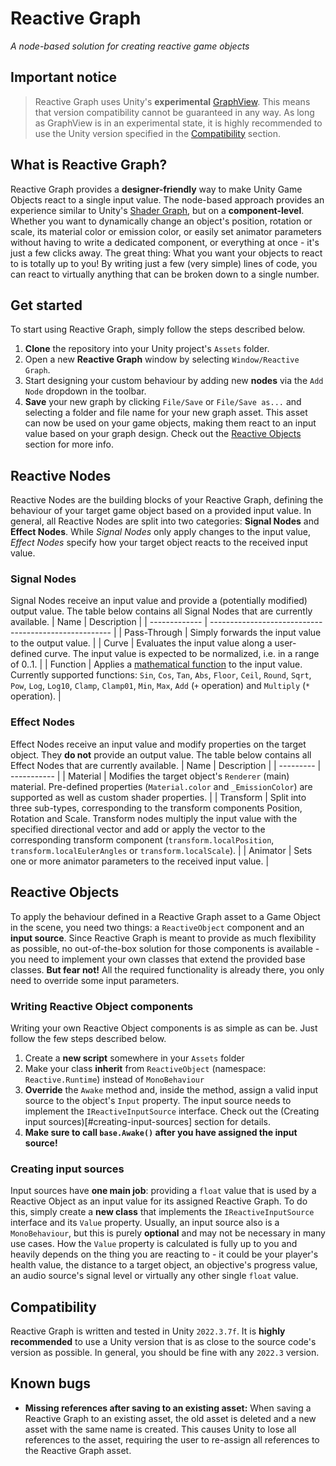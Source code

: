 # Reactive Graph
_A node-based solution for creating reactive game objects_

## Important notice
> Reactive Graph uses Unity's **experimental** [GraphView](https://docs.unity3d.com/ScriptReference/Experimental.GraphView.GraphView.html). This means that version compatibility cannot be guaranteed in any way. As long as GraphView is in an experimental state, it is highly recommended to use the Unity version specified in the [Compatibility](#compatibility) section.

## What is Reactive Graph?
Reactive Graph provides a **designer-friendly** way to make Unity Game Objects react to a single input value. The node-based approach provides an experience similar to Unity's [Shader Graph](https://docs.unity3d.com/Manual/shader-graph.html), but on a **component-level**. Whether you want to dynamically change an object's position, rotation or scale, its material color or emission color, or easily set animator parameters without having to write a dedicated component, or everything at once - it's just a few clicks away. The great thing: What you want your objects to react to is totally up to you! By writing just a few (very simple) lines of code, you can react to virtually anything that can be broken down to a single number.

## Get started
To start using Reactive Graph, simply follow the steps described below. 
1. **Clone** the repository into your Unity project's `Assets` folder. 
2. Open a new **Reactive Graph** window by selecting `Window/Reactive Graph`.
3. Start designing your custom behaviour by adding new **nodes** via the `Add Node` dropdown in the toolbar. 
4. **Save** your new graph by clicking `File/Save` or `File/Save as...` and selecting a folder and file name for your new graph asset. This asset can now be used on your game objects, making them react to an input value based on your graph design. Check out the [Reactive Objects](#reactive-objects) section for more info.

## Reactive Nodes
Reactive Nodes are the building blocks of your Reactive Graph, defining the behaviour of your target game object based on a provided input value. In general, all Reactive Nodes are split into two categories: **Signal Nodes** and **Effect Nodes**. While _Signal Nodes_ only apply changes to the input value, _Effect Nodes_ specify how your target object reacts to the received input value.

### Signal Nodes
Signal Nodes receive an input value and provide a (potentially modified) output value. 
The table below contains all Signal Nodes that are currently available.
| Name 			| Description 											|
| ------------- | ----------------------------------------------------- |
| Pass-Through	| Simply forwards the input value to the output value. 	|
| Curve 		| Evaluates the input value along a user-defined curve. The input value is expected to be normalized, i.e. in a range of 0..1. |
| Function 		| Applies a [mathematical function](https://docs.unity3d.com/ScriptReference/Mathf.html) to the input value. Currently supported functions: `Sin`, `Cos`, `Tan`, `Abs`, `Floor`, `Ceil`, `Round`, `Sqrt`, `Pow`, `Log`, `Log10`, `Clamp`, `Clamp01`, `Min`, `Max`, `Add` (`+` operation) and `Multiply` (`*` operation). |

### Effect Nodes
Effect Nodes receive an input value and modify properties on the target object. They **do not** provide an output value. 
The table below contains all Effect Nodes that are currently available.
| Name 		| Description |
| --------- | ----------- |
| Material 	| Modifies the target object's `Renderer` (main) material. Pre-defined properties (`Material.color` and `_EmissionColor`) are supported as well as custom shader properties. |
| Transform | Split into three sub-types, corresponding to the transform components Position, Rotation and Scale. Transform nodes multiply the input value with the specified directional vector and add or apply the vector to the corresponding transform component (`transform.localPosition`, `transform.localEulerAngles` or `transform.localScale`). |
| Animator 	| Sets one or more animator parameters to the received input value. |

## Reactive Objects
To apply the behaviour defined in a Reactive Graph asset to a Game Object in the scene, you need two things: a `ReactiveObject` component and an **input source**. Since Reactive Graph is meant to provide as much flexibility as possible, no out-of-the-box solution for those components is available - you need to implement your own classes that extend the provided base classes. **But fear not!** All the required functionality is already there, you only need to override some input parameters.

### Writing Reactive Object components
Writing your own Reactive Object components is as simple as can be. Just follow the few steps described below.
1. Create a **new script** somewhere in your `Assets` folder
2. Make your class **inherit** from `ReactiveObject` (namespace: `Reactive.Runtime`) instead of `MonoBehaviour`
3. **Override** the `Awake` method and, inside the method, assign a valid input source to the object's `Input` property. The input source needs to implement the `IReactiveInputSource` interface. Check out the (Creating input sources)[#creating-input-sources] section for details.
4. **Make sure to call `base.Awake()` after you have assigned the input source!**

### Creating input sources
Input sources have **one main job**: providing a `float` value that is used by a Reactive Object as an input value for its assigned Reactive Graph. To do this, simply create a **new class** that implements the `IReactiveInputSource` interface and its `Value` property. Usually, an input source also is a `MonoBehaviour`, but this is purely **optional** and may not be necessary in many use cases. 
How the `Value` property is calculated is fully up to you and heavily depends on the thing you are reacting to - it could be your player's health value, the distance to a target object, an objective's progress value, an audio source's signal level or virtually any other single `float` value.

## Compatibility
Reactive Graph is written and tested in Unity `2022.3.7f`. It is **highly recommended** to use a Unity version that is as close to the source code's version as possible. In general, you should be fine with any `2022.3` version.

## Known bugs
* **Missing references after saving to an existing asset:** When saving a Reactive Graph to an existing asset, the old asset is deleted and a new asset with the same name is created. This causes Unity to lose all references to the asset, requiring the user to re-assign all references to the Reactive Graph asset.